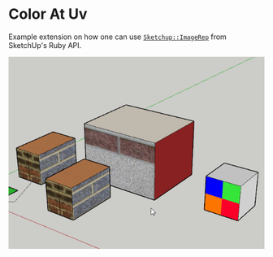 # Color At Uv

Example extension on how one can use [`Sketchup::ImageRep`](http://ruby.sketchup.com/Sketchup/ImageRep.html) from SketchUp's Ruby API.

![](ColorAtUv.gif)
